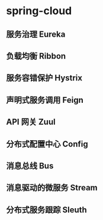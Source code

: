 # spring-cloud

## 服务治理 Eureka
## 负载均衡 Ribbon
## 服务容错保护 Hystrix
## 声明式服务调用 Feign
## API 网关 Zuul
## 分布式配置中心 Config
## 消息总线 Bus
## 消息驱动的微服务 Stream
## 分布式服务跟踪 Sleuth